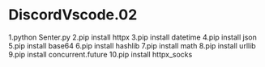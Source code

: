 # DiscordVscode.02
1.python Senter.py
2.pip install httpx
3.pip install datetime
4.pip install json
5.pip install base64
6.pip install hashlib
7.pip install math
8.pip install urllib
9.pip install concurrent.future
10.pip install httpx_socks
